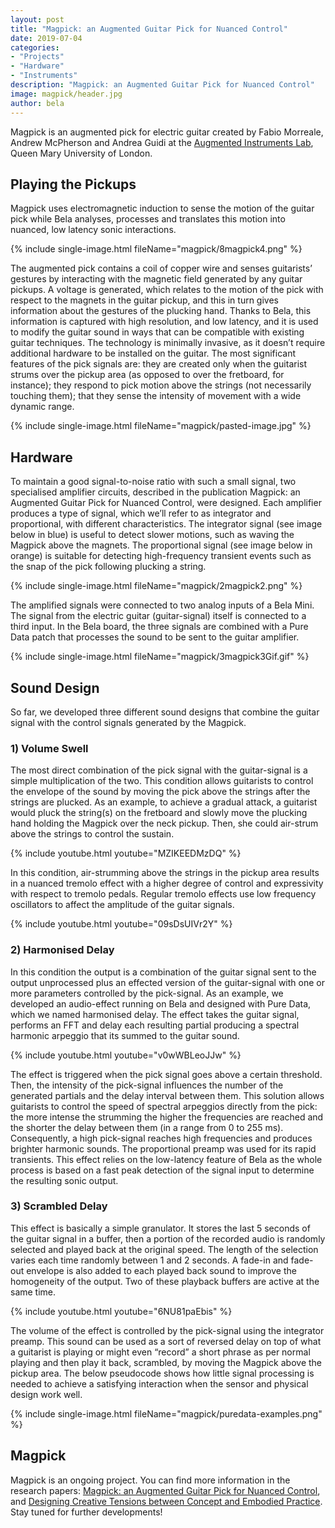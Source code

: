 ```yaml
---
layout: post
title: "Magpick: an Augmented Guitar Pick for Nuanced Control"
date: 2019-07-04
categories:
- "Projects"
- "Hardware"
- "Instruments"
description: "Magpick: an Augmented Guitar Pick for Nuanced Control"
image: magpick/header.jpg
author: bela
---
```



Magpick is an augmented pick for electric guitar created by Fabio Morreale, Andrew McPherson and Andrea Guidi at the [Augmented Instruments Lab](http://instrumentslab.org/), Queen Mary University of London.

## Playing the Pickups

Magpick uses electromagnetic induction to sense the motion of the guitar pick while Bela analyses, processes and translates this motion into nuanced, low latency sonic interactions.

{% include single-image.html fileName="magpick/8magpick4.png" %}

The augmented pick contains a coil of copper wire and senses guitarists’ gestures by interacting with the magnetic field generated by any guitar pickups. A voltage is generated, which relates to the motion of the pick with respect to the magnets in the guitar pickup, and this in turn gives information about the gestures of the plucking hand. Thanks to Bela, this information is captured with high resolution, and low latency, and it is used to modify the guitar sound in ways that can be compatible with existing guitar techniques. The technology is minimally invasive, as it doesn’t require additional hardware to be installed on the guitar. The most significant features of the pick signals are: they are created only when the guitarist strums over the pickup area (as opposed to over the fretboard, for instance); they respond to pick motion above the strings (not necessarily touching them); that they sense the intensity of movement with a wide dynamic range.

{% include single-image.html fileName="magpick/pasted-image.jpg" %}


## Hardware

To maintain a good signal-to-noise ratio with such a small signal, two specialised amplifier circuits, described in the publication Magpick: an Augmented Guitar Pick for Nuanced Control, were designed. Each amplifier produces a type of signal, which we’ll refer to as integrator and proportional, with different characteristics. The integrator signal (see image below in blue) is useful to detect slower motions, such as waving the Magpick above the magnets. The proportional signal (see image below in orange) is suitable for detecting high-frequency transient events such as the snap of the pick following plucking a string.

{% include single-image.html fileName="magpick/2magpick2.png" %}

The amplified signals were connected to two analog inputs of a Bela Mini. The signal from the electric guitar (guitar-signal) itself is connected to a third input. In the Bela board, the three signals are combined with a Pure Data patch that processes the sound to be sent to the guitar amplifier.  

{% include single-image.html fileName="magpick/3magpick3Gif.gif" %}


## Sound Design

So far, we developed three different sound designs that combine the guitar signal with the control signals generated by the Magpick.

### **1) Volume Swell**

The most direct combination of the pick signal with the guitar-signal is a simple multiplication of the two. This condition allows guitarists to control the envelope of the sound by moving the pick above the strings after the strings are plucked. As an example, to achieve a gradual attack, a guitarist would pluck the string(s) on the fretboard and slowly move the plucking hand holding the Magpick over the neck pickup. Then, she could air-strum above the strings to control the sustain.

{% include youtube.html youtube="MZIKEEDMzDQ" %}

In this condition, air-strumming above the strings in the pickup area results in a nuanced tremolo effect with a higher degree of control and expressivity with respect to tremolo pedals. Regular tremolo effects use low frequency oscillators to affect the amplitude of the guitar signals.

{% include youtube.html youtube="09sDsUIVr2Y" %}


### **2) Harmonised Delay**

In this condition the output is a combination of the guitar signal sent to the output unprocessed plus an effected version of the guitar-signal with one or more parameters controlled by the pick-signal. As an example, we developed an audio-effect running on Bela and designed with Pure Data, which we named harmonised delay. The effect takes the guitar signal, performs an FFT and delay each resulting partial producing a spectral harmonic arpeggio that its summed to the guitar sound.

{% include youtube.html youtube="v0wWBLeoJJw" %}

The effect is triggered when the pick signal goes above a certain threshold. Then, the intensity of the pick-signal influences the number of the generated partials and the delay interval between them. This solution allows guitarists to control the speed of spectral arpeggios directly from the pick: the more intense the strumming the higher the frequencies are reached and the shorter the delay between them (in a range from 0 to 255 ms). Consequently, a high pick-signal reaches high frequencies and produces brighter harmonic sounds. The proportional preamp was used for its rapid transients. This effect relies on the low-latency feature of Bela as the whole process is based on a fast peak detection of the signal input to determine the resulting sonic output.

### **3) Scrambled Delay**

This effect is basically a simple granulator. It stores the last 5 seconds of the guitar signal in a buffer, then a portion of the recorded audio is randomly selected and played back at the original speed. The length of the selection varies each time randomly between 1 and 2 seconds. A fade-in and fade-out envelope is also added to each played back sound to improve the homogeneity of the output. Two of these playback buffers are active at the same time.

{% include youtube.html youtube="6NU81paEbis" %}

The volume of the effect is controlled by the pick-signal using the integrator preamp. This sound can be used as a sort of reversed delay on top of what a guitarist is playing or might even “record” a short phrase as per normal playing and then play it back, scrambled, by moving the Magpick above the pickup area.
The below pseudocode shows how little signal processing is needed to achieve a satisfying interaction when the sensor and physical design work well.

{% include single-image.html fileName="magpick/puredata-examples.png" %}

## Magpick

Magpick is an ongoing project. You can find more information in the research papers: [Magpick: an Augmented Guitar Pick for Nuanced Control](http://instrumentslab.org/data/andrea/2019NIMEFinal.pdf), and [Designing Creative Tensions between Concept and Embodied Practice](http://instrumentslab.org/data/andrea/2019CHIFinal.pdf). Stay tuned for further developments!
